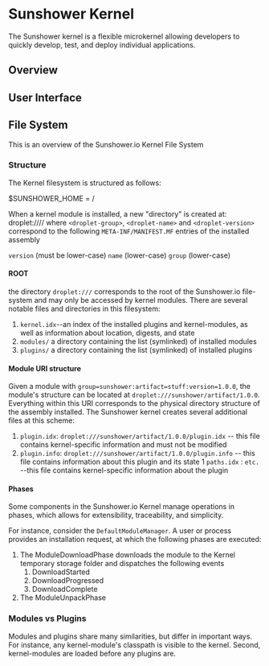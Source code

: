 # Sunshower Kernel

The Sunshower kernel is a flexible microkernel allowing developers to quickly develop, test, and deploy
individual applications.


## Overview
## User Interface
## File System
This is an overview of the Sunshower.io Kernel File System

### Structure
The Kernel filesystem is structured as follows:

$SUNSHOWER_HOME = /

When a kernel module is installed, a new "directory" is created at:
droplet://<droplet-group>/<droplet-name>/<droplet-version> 
where `<droplet-group>`, `<droplet-name>` and `<droplet-version>` correspond to the following `META-INF/MANIFEST.MF` 
entries of the installed assembly

`version` (must be lower-case)
`name` (lower-case)
`group` (lower-case)


#### ROOT
the directory `droplet:///` corresponds to the root of the Sunshower.io file-system
and may only be accessed by kernel modules. There are several notable files and directories
in this filesystem:

1. `kernel.idx`--an index of the installed plugins and kernel-modules, as well as information about location, digests, and state
1. `modules/` a directory containing the list (symlinked) of installed modules
1. `plugins/` a directory containing the list (symlinked) of installed plugins


#### Module URI structure
Given a module with `group=sunshower:artifact=stuff:version=1.0.0`, the module's structure
can be located at `droplet:///sunshower/artifact/1.0.0`.  Everything within this URI corresponds to the physical directory structure
of the assembly installed.   The Sunshower kernel creates several additional files at this scheme:

1.  `plugin.idx`: `droplet:///sunshower/artifact/1.0.0/plugin.idx` -- this file contains kernel-specific information and must not be modified
1.  `plugin.info`: `droplet:///sunshower/artifact/1.0.0/plugin.info` -- this file contains information about this plugin and its state
1   `paths.idx` : `etc.` --this file contains kernel-specific information about the plugin

#### Phases
Some components in the Sunshower.io Kernel manage operations in phases, which allows for extensibility, 
traceability, and simplicity.

For instance, consider the `DefaultModuleManager`.  A user or process provides an
installation request, at which the following phases are executed:

1. The ModuleDownloadPhase downloads the module to the Kernel temporary storage folder and dispatches the following events
   1. DownloadStarted
   1. DownloadProgressed
   1. DownloadComplete
2. The ModuleUnpackPhase   


### Modules vs Plugins
Modules and plugins share many similarities, but differ in important ways.  
For instance, any kernel-module's classpath is visible to the kernel.
Second, kernel-modules are loaded before any plugins are.



